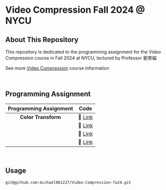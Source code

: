 # Video Compression Fall 2024 @ NYCU

## About This Repository

This repository is dedicated to the programming assignment for the Video Compression course in Fall 2024 at NYCU, lectured by Professor 劉育綸

See more [Video Compression](https://timetable.nycu.edu.tw/?r=main/crsoutline&Acy=113&Sem=1&CrsNo=535657&lang=zh-tw) course information

<!-- <BR>

## Lecture

| Lecture |                Description                 |
| :-----: | :----------------------------------------: |
|   L1    |         **_Course Introduction_**          |
|   L2    | **_Parallel and Distributed Programming_** |
|   L3    |    **_Parallel hardware and software_**    |
|   L4    |               **_Pthreads_**               |
|   L5    |                 **_MPI_**                  |
|   L6    |                 **_CUDA_**                 |
|   L7    |                **_OpenCL_**                | -->

<BR>

## Programming Assignment

| Programming Assignment |         Code          |
| :--------------------: | :-------------------: |
|  **Color Transform**   | :link: [Link](./HW1/) |
|                        | :link: [Link](./HW2/) |
|                        | :link: [Link](./HW3/) |
|                        | :link: [Link](./HW4/) |

<Br>

## Usage

```shell=
git@github.com:michael861227/Video-Compression-fa24.git
```
